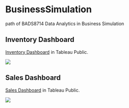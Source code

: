 # BusinessSimulation
 path of BADS8714 Data Analytics in Business Simulation
 
## Inventory Dashboard

[Inventory Dashboard](https://public.tableau.com/views/InventoryDashboard_16228596712760/InventoryDashboard?:language=en-US&:retry=yes&:display_count=n&:origin=viz_share_link) in Tableau Public.

<div class='tableauPlaceholder' id='viz1622865714552' style='position: relative'><noscript><a href='#'><img alt=' ' src='https:&#47;&#47;public.tableau.com&#47;static&#47;images&#47;In&#47;InventoryDashboard_16228596712760&#47;InventoryDashboard&#47;1_rss.png' style='border: none' /></a></noscript><object class='tableauViz'  style='display:none;'><param name='host_url' value='https%3A%2F%2Fpublic.tableau.com%2F' /> <param name='embed_code_version' value='3' /> <param name='site_root' value='' /><param name='name' value='InventoryDashboard_16228596712760&#47;InventoryDashboard' /><param name='tabs' value='yes' /><param name='toolbar' value='yes' /><param name='static_image' value='https:&#47;&#47;public.tableau.com&#47;static&#47;images&#47;In&#47;InventoryDashboard_16228596712760&#47;InventoryDashboard&#47;1.png' /> <param name='animate_transition' value='yes' /><param name='display_static_image' value='yes' /><param name='display_spinner' value='yes' /><param name='display_overlay' value='yes' /><param name='display_count' value='yes' /><param name='language' value='en-US' /></object></div>

## Sales Dashboard

[Sales Dashboard](https://public.tableau.com/views/SalesDashboard_16228606313910/SalesTrend?:language=en-US&:display_count=n&:origin=viz_share_link) in Tableau Public.

<div class='tableauPlaceholder' id='viz1622865957387' style='position: relative'><noscript><a href='#'><img alt=' ' src='https:&#47;&#47;public.tableau.com&#47;static&#47;images&#47;Sa&#47;SalesDashboard_16228606313910&#47;SalesTrend&#47;1_rss.png' style='border: none' /></a></noscript><object class='tableauViz'  style='display:none;'><param name='host_url' value='https%3A%2F%2Fpublic.tableau.com%2F' /> <param name='embed_code_version' value='3' /> <param name='site_root' value='' /><param name='name' value='SalesDashboard_16228606313910&#47;SalesTrend' /><param name='tabs' value='yes' /><param name='toolbar' value='yes' /><param name='static_image' value='https:&#47;&#47;public.tableau.com&#47;static&#47;images&#47;Sa&#47;SalesDashboard_16228606313910&#47;SalesTrend&#47;1.png' /> <param name='animate_transition' value='yes' /><param name='display_static_image' value='yes' /><param name='display_spinner' value='yes' /><param name='display_overlay' value='yes' /><param name='display_count' value='yes' /><param name='language' value='en-US' /></object></div>

